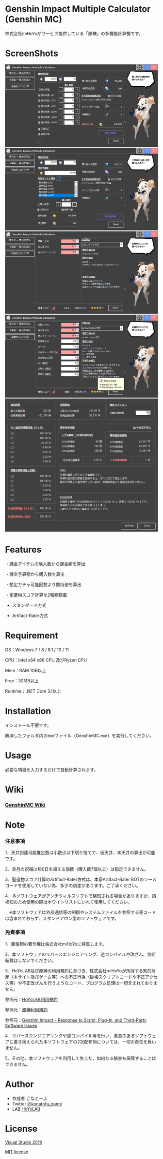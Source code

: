 # Genshin Impact Multiple Calculator (Genshin MC)
 
株式会社miHoYoがサービス提供している「原神」の多機能計算機です。

# ScreenShots
 
![](/images/1.png)
![](/images//2.png)
![](/images//3.png)
![](/images//4.png)
![](/images//5.png)
 
# Features
 
・課金アイテムの購入数から課金額を算出

・課金予算額から購入数を算出

・想定ガチャ可能回数より期待値を算出

・聖遺物スコア計算を2種類搭載

  - スタンダード方式
  
  - Artifact-Rater方式
 
# Requirement
 
OS：Windows 7 / 8 / 8.1 / 10 / 11

CPU：Intel x64 x86 CPU 及びRyzen CPU

Mem：RAM 1GB以上

Free：30MB以上

Runtime：.NET Core 3.1以上  
 
# Installation
 
インストール不要です。

解凍したフォルダ内のexeファイル（GenshinMC.exe）を実行してください。

# Usage
 
必要な項目を入力するだけで自動計算されます。

# Wiki
 
### [GenshinMC Wiki](https://github.com/konatofu/GenshinMC/wiki)
 
# Note
 
### 注意事項

1．天井到達可能推定数は小数点以下切り捨てで、仮天井、本天井の算出が可能です。

2．空月の祝福は180日を超える個数（購入数7個以上）は指定できません。

3．聖遺物スコア計算のArtifact-Rater方式は、本家Artifact-Rater BOTのソースコードを使用していない為、多少の誤差があります。ご了承ください。

4．本ソフトウェアがアンチウィルスソフトで検知される場合がありますが、誤検知のため使用の際はホワイトリストにいれて使用してください。

　※本ソフトウェアは外部通信等の制御やシステムファイルを参照する等コードは含まれておらず、スタンドアロン型のソフトウェアです。

### 免責事項
1．画像類の著作権は株式会社miHoYoに帰属します。

2．本ソフトウェアのリバースエンジニアリング、逆コンパイルや改ざん、無断転載はしないでください。

3．HoYoLAB及び原神の利用規約に基づき、株式会社miHoYoが所持する知的財産（本サイト及びゲーム等）への不正行為（破壊スクリプトコードや不正アクセス等）や不正改ざんを行うようなコード、プログラム処理は一切含まれておりません。

参照元：[HoYoLAB利用規約](https://www.hoyolab.com/agreement)

参照元：[原神利用規約](https://genshin.mihoyo.com/ja/company/terms)

参照元：[Genshin Impact - Response to Script, Plug-In, and Third-Party Software Issues](https://genshin.mihoyo.com/en/news/detail/5763)

4．リバースエンジニアリングや逆コンパイル等を行い、悪意のあるソフトウェアに書き換えられた本ソフトウェアの2次配布物については、一切の責任を負いません。

5．その他、本ソフトウェアを利用して生じた、如何なる損害も保障することはできません。
 
 
# Author
  
* 作成者 こなとーふ
* Twitter [@konatofu_game](https://twitter.com/konatofu_game)
* LAB [HoYoLAB](https://www.hoyolab.com/article/1355900)

# License
[Visual Studio 2019](https://visualstudio.microsoft.com/)

[MIT license](https://en.wikipedia.org/wiki/MIT_License)
